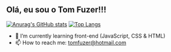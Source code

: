 ## Olá, eu sou o Tom Fuzer!!!

[![Anurag's GitHub stats](https://github-readme-stats.vercel.app/api?username=tomfuzer&theme=dracula)](https://github.com/anuraghazra/github-readme-stats) [![Top Langs](https://github-readme-stats.vercel.app/api/top-langs/?username=tomfuzer&layout=compact&theme=dracula)](https://github.com/anuraghazra/github-readme-stats)



- 🌱 I’m currently learning front-end (JavaScript, CSS & HTML)
- 📫 How to reach me: tomfuzer@hotmail.com


